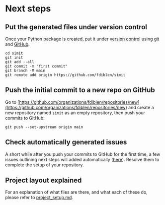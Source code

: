 # Next steps

## Put the generated files under version control

Once your Python package is created, put it under [version
control](https://guide.esciencecenter.nl/#/best_practices/version_control) using
[git](https://git-scm.com/) and [GitHub](https://github.com/).

```shell
cd simit
git init
git add --all
git commit -m "first commit"
git branch -M main
git remote add origin https://github.com/fdiblen/simit
```

## Push the initial commit to a new repo on GitHub

Go to
[https://github.com/organizations/fdiblen/repositories/new](https://github.com/organizations/fdiblen/repositories/new)
and create a new repository named `simit` as an empty repository, then push your commits to GitHub:

```shell
git push --set-upstream origin main
```

## Check automatically generated issues

A short while after you push your commits to GitHub for the first time, a few issues outlining next steps will added
automatically ([here](https://github.com/fdiblen/simit/issues?q=author%3Aapp%2Fgithub-actions)). Resolve them to complete the
setup of your repository.

## Project layout explained

For an explanation of what files are there, and what each of these do, please refer to [project_setup.md](project_setup.md).
